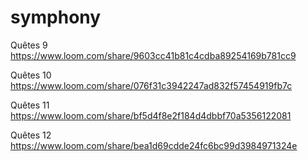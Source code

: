 # symphony
Quêtes 9
https://www.loom.com/share/9603cc41b81c4cdba89254169b781cc9

Quêtes 10
https://www.loom.com/share/076f31c3942247ad832f57454919fb7c

Quêtes 11
https://www.loom.com/share/bf5d4f8e2f184d4dbbf70a5356122081

Quêtes 12
https://www.loom.com/share/bea1d69cdde24fc6bc99d3984971324e
